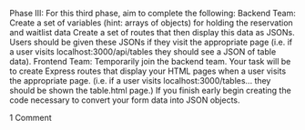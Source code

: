 Phase III: For this third phase, aim to complete the following:
Backend Team:
Create a set of variables (hint: arrays of objects) for holding the reservation and waitlist data
Create a set of routes that then display this data as JSONs. Users should be given these JSONs if they visit the appropriate page (i.e. if a user visits localhost:3000/api/tables they should see a JSON of table data).
Frontend Team:
Temporarily join the backend team. Your task will be to create Express routes that display your HTML pages when a user visits the appropriate page. (i.e. if a user visits localhost:3000/tables... they should be shown the table.html page.)
If you finish early begin creating the code necessary to convert your form data into JSON objects.


1 Comment
